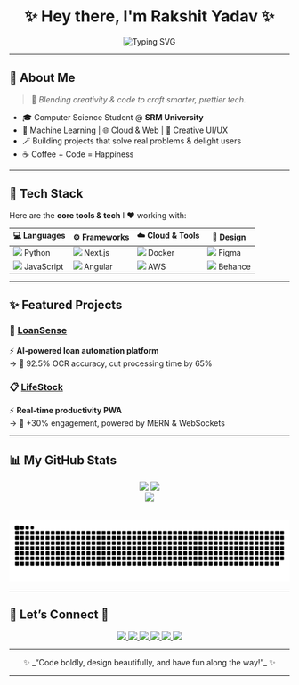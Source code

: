 <h1 align="center">✨ Hey there, I'm Rakshit Yadav ✨</h1>

<p align="center">
<img src="https://readme-typing-svg.demolab.com?font=Fira+Code&duration=3500&pause=1000&color=F97316&center=true&vCenter=true&width=435&lines=Engineering+Student+%F0%9F%92%BB;Machine+Learning+Explorer+%F0%9F%A4%96;Cloud+%26+Web+Builder+%E2%98%81%EF%B8%8F;Creative+Technologist+%F0%9F%8E%A8" alt="Typing SVG" />
</p>

---

## 🌟 About Me

> 🧩 _Blending creativity & code to craft smarter, prettier tech._

- 🎓 Computer Science Student @ **SRM University**
- 🤖 Machine Learning | 🌐 Cloud & Web | 🎨 Creative UI/UX
- 🪄 Building projects that solve real problems & delight users
- ☕ Coffee + Code = Happiness

---

## 🚀 Tech Stack

Here are the **core tools & tech** I ❤️ working with:  

<div align="center">
  
| 💻 Languages | ⚙️ Frameworks | ☁️ Cloud & Tools | 🎨 Design |
|--------------|---------------|-------------------|-----------|
| <img src="https://cdn.jsdelivr.net/gh/devicons/devicon/icons/python/python-original.svg" height="40"/> Python | <img src="https://cdn.jsdelivr.net/gh/devicons/devicon/icons/nextjs/nextjs-original.svg" height="40"/> Next.js | <img src="https://cdn.jsdelivr.net/gh/devicons/devicon/icons/docker/docker-original.svg" height="40"/> Docker | <img src="https://cdn.jsdelivr.net/gh/devicons/devicon/icons/figma/figma-original.svg" height="40"/> Figma |
| <img src="https://cdn.jsdelivr.net/gh/devicons/devicon/icons/javascript/javascript-original.svg" height="40"/> JavaScript | <img src="https://cdn.jsdelivr.net/gh/devicons/devicon/icons/angularjs/angularjs-original.svg" height="40"/> Angular | <img src="https://cdn.jsdelivr.net/gh/devicons/devicon/icons/amazonwebservices/amazonwebservices-original.svg" height="40"/> AWS | <img src="https://cdn.jsdelivr.net/gh/devicons/devicon/icons/behance/behance-original.svg" height="40"/> Behance |

</div>

---

## ✨ Featured Projects

### 📄 [LoanSense](https://github.com/RakshitYadav09/Standard-Chartered-AI-Manager)  
⚡ **AI-powered loan automation platform**  
→ 🚀 92.5% OCR accuracy, cut processing time by 65%

### 📋 [LifeStock](https://life-stock-planner.vercel.app/)  
⚡ **Real-time productivity PWA**  
→ 🌟 +30% engagement, powered by MERN & WebSockets

---

## 📊 My GitHub Stats

<div align="center">
  <img src="https://github-readme-stats.vercel.app/api?username=RakshitYadav09&show_icons=true&theme=highcontrast&hide_border=true" height="160"/>
  <img src="https://streak-stats.demolab.com?user=RakshitYadav09&theme=highcontrast&hide_border=true" height="160"/>
</div>

<div align="center">
  <img src="https://github-readme-stats.vercel.app/api/top-langs/?username=RakshitYadav09&layout=compact&theme=highcontrast&hide_border=true" height="160"/>
</div>

<br/>

<p align="center">
  <img src="https://raw.githubusercontent.com/Platane/snk/output/github-contribution-grid-snake.svg" alt="Contribution Snake" />
</p>

---

## 🔗 Let’s Connect 🌈

<p align="center">
  <a href="https://www.linkedin.com/in/rakshityadavv/" target="_blank">
    <img src="https://img.shields.io/badge/-LinkedIn-0A66C2?style=for-the-badge&logo=linkedin&logoColor=white"/>
  </a>
  <a href="https://www.instagram.com/rakshityadavv/" target="_blank">
    <img src="https://img.shields.io/badge/-Instagram-E4405F?style=for-the-badge&logo=instagram&logoColor=white"/>
  </a>
  <a href="https://discordapp.com/users/bettercallrezz" target="_blank">
    <img src="https://img.shields.io/badge/-Discord-5865F2?style=for-the-badge&logo=discord&logoColor=white"/>
  </a>
  <a href="https://www.behance.net/rezzfx" target="_blank">
    <img src="https://img.shields.io/badge/-Behance-1769FF?style=for-the-badge&logo=behance&logoColor=white"/>
  </a>
  <a href="https://dribbble.com/rezzasf" target="_blank">
    <img src="https://img.shields.io/badge/-Dribbble-EA4C89?style=for-the-badge&logo=dribbble&logoColor=white"/>
  </a>
  <a href="https://rakshityadav-portfolio.vercel.app/" target="_blank">
    <img src="https://img.shields.io/badge/-Portfolio-000000?style=for-the-badge&logo=vercel&logoColor=white"/>
  </a>
</p>

---

<p align="center">
✨ _“Code boldly, design beautifully, and have fun along the way!”_ ✨  
</p>

---

